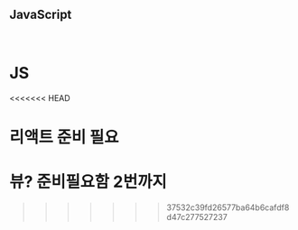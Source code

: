 ## JavaScript

<br>

# JS
<<<<<<< HEAD



리액트 준비 필요
=======
# 뷰? 준비필요함 2번까지

>>>>>>> 37532c39fd26577ba64b6cafdf8d47c277527237
